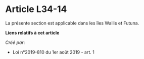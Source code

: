 # Article L34-14

La présente section est applicable dans les îles Wallis et Futuna.

**Liens relatifs à cet article**

_Créé par_:

  - Loi n°2019-810 du 1er août 2019 - art. 1
